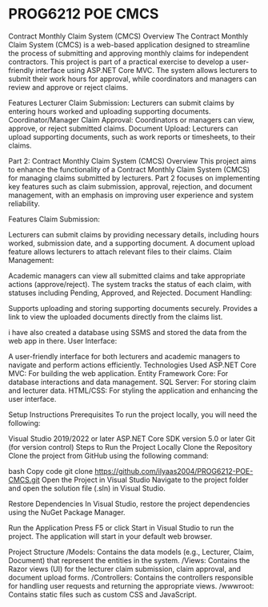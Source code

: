 # PROG6212 POE CMCS
Contract Monthly Claim System (CMCS)
Overview
The Contract Monthly Claim System (CMCS) is a web-based application designed to streamline the process of submitting and approving monthly claims for independent contractors. This project is part of a practical exercise to develop a user-friendly interface using ASP.NET Core MVC. The system allows lecturers to submit their work hours for approval, while coordinators and managers can review and approve or reject claims.

Features
Lecturer Claim Submission: Lecturers can submit claims by entering hours worked and uploading supporting documents.
Coordinator/Manager Claim Approval: Coordinators or managers can view, approve, or reject submitted claims.
Document Upload: Lecturers can upload supporting documents, such as work reports or timesheets, to their claims.

Part 2: Contract Monthly Claim System (CMCS)
Overview
This project aims to enhance the functionality of a Contract Monthly Claim System (CMCS) for managing claims submitted by lecturers. Part 2 focuses on implementing key features such as claim submission, approval, rejection, and document management, with an emphasis on improving user experience and system reliability.

Features
Claim Submission:

Lecturers can submit claims by providing necessary details, including hours worked, submission date, and a supporting document.
A document upload feature allows lecturers to attach relevant files to their claims.
Claim Management:

Academic managers can view all submitted claims and take appropriate actions (approve/reject).
The system tracks the status of each claim, with statuses including Pending, Approved, and Rejected.
Document Handling:

Supports uploading and storing supporting documents securely.
Provides a link to view the uploaded documents directly from the claims list.

i have also created a database using SSMS and stored the data from the web app in there.
User Interface:

A user-friendly interface for both lecturers and academic managers to navigate and perform actions efficiently.
Technologies Used
ASP.NET Core MVC: For building the web application.
Entity Framework Core: For database interactions and data management.
SQL Server: For storing claim and lecturer data.
HTML/CSS: For styling the application and enhancing the user interface.



Setup Instructions
Prerequisites
To run the project locally, you will need the following:

Visual Studio 2019/2022 or later
ASP.NET Core SDK version 5.0 or later
Git (for version control)
Steps to Run the Project Locally
Clone the Repository Clone the project from GitHub using the following command:

bash
Copy code
git clone https://github.com/ilyaas2004/PROG6212-POE-CMCS.git
Open the Project in Visual Studio Navigate to the project folder and open the solution file (.sln) in Visual Studio.

Restore Dependencies In Visual Studio, restore the project dependencies using the NuGet Package Manager.

Run the Application Press F5 or click Start in Visual Studio to run the project. The application will start in your default web browser.

Project Structure
/Models: Contains the data models (e.g., Lecturer, Claim, Document) that represent the entities in the system.
/Views: Contains the Razor views (UI) for the lecturer claim submission, claim approval, and document upload forms.
/Controllers: Contains the controllers responsible for handling user requests and returning the appropriate views.
/wwwroot: Contains static files such as custom CSS and JavaScript.
